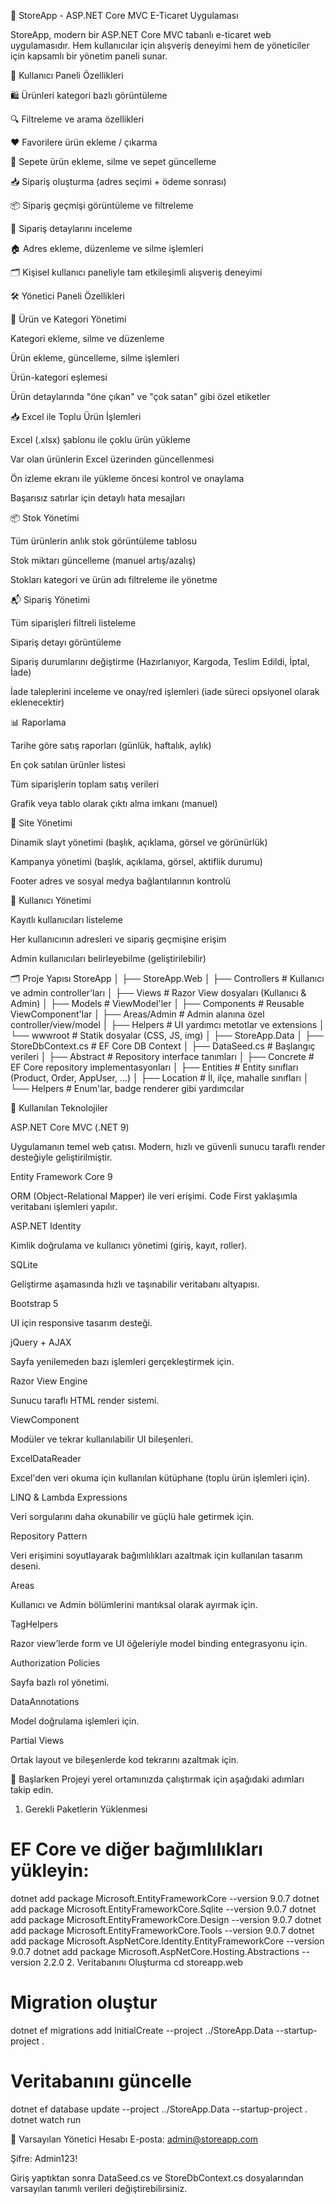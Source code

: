 🛒 StoreApp - ASP.NET Core MVC E-Ticaret Uygulaması

StoreApp, modern bir ASP.NET Core MVC tabanlı e-ticaret web uygulamasıdır. Hem kullanıcılar için alışveriş deneyimi hem de yöneticiler için kapsamlı bir yönetim paneli sunar.




👤 Kullanıcı Paneli Özellikleri

🛍️ Ürünleri kategori bazlı görüntüleme

🔍 Filtreleme ve arama özellikleri

❤️ Favorilere ürün ekleme / çıkarma

🛒 Sepete ürün ekleme, silme ve sepet güncelleme

📥 Sipariş oluşturma (adres seçimi + ödeme sonrası)

📦 Sipariş geçmişi görüntüleme ve filtreleme

🧾 Sipariş detaylarını inceleme

🏠 Adres ekleme, düzenleme ve silme işlemleri

🗂️ Kişisel kullanıcı paneliyle tam etkileşimli alışveriş deneyimi




🛠️ Yönetici Paneli Özellikleri

🔧 Ürün ve Kategori Yönetimi

Kategori ekleme, silme ve düzenleme

Ürün ekleme, güncelleme, silme işlemleri

Ürün-kategori eşlemesi

Ürün detaylarında "öne çıkan" ve "çok satan" gibi özel etiketler

📥 Excel ile Toplu Ürün İşlemleri

Excel (.xlsx) şablonu ile çoklu ürün yükleme

Var olan ürünlerin Excel üzerinden güncellenmesi

Ön izleme ekranı ile yükleme öncesi kontrol ve onaylama

Başarısız satırlar için detaylı hata mesajları

📦 Stok Yönetimi

Tüm ürünlerin anlık stok görüntüleme tablosu

Stok miktarı güncelleme (manuel artış/azalış)

Stokları kategori ve ürün adı filtreleme ile yönetme

📬 Sipariş Yönetimi

Tüm siparişleri filtreli listeleme

Sipariş detayı görüntüleme

Sipariş durumlarını değiştirme (Hazırlanıyor, Kargoda, Teslim Edildi, İptal, İade)

İade taleplerini inceleme ve onay/red işlemleri (iade süreci opsiyonel olarak eklenecektir)

📊 Raporlama

Tarihe göre satış raporları (günlük, haftalık, aylık)

En çok satılan ürünler listesi

Tüm siparişlerin toplam satış verileri

Grafik veya tablo olarak çıktı alma imkanı (manuel)

🎯 Site Yönetimi

Dinamik slayt yönetimi (başlık, açıklama, görsel ve görünürlük)

Kampanya yönetimi (başlık, açıklama, görsel, aktiflik durumu)

Footer adres ve sosyal medya bağlantılarının kontrolü

👥 Kullanıcı Yönetimi

Kayıtlı kullanıcıları listeleme

Her kullanıcının adresleri ve sipariş geçmişine erişim

Admin kullanıcıları belirleyebilme (geliştirilebilir)


🗂️ Proje Yapısı
StoreApp
│
├── StoreApp.Web
│   ├── Controllers             # Kullanıcı ve admin controller'ları
│   ├── Views                   # Razor View dosyaları (Kullanıcı & Admin)
│   ├── Models                  # ViewModel'ler
│   ├── Components              # Reusable ViewComponent'lar
│   ├── Areas/Admin             # Admin alanına özel controller/view/model
│   ├── Helpers                 # UI yardımcı metotlar ve extensions
│   └── wwwroot                # Statik dosyalar (CSS, JS, img)
│
├── StoreApp.Data
│   ├── StoreDbContext.cs       # EF Core DB Context
│   ├── DataSeed.cs             # Başlangıç verileri
│   ├── Abstract                # Repository interface tanımları
│   ├── Concrete                # EF Core repository implementasyonları
│   ├── Entities                # Entity sınıfları (Product, Order, AppUser, ...)
│   ├── Location                # İl, ilçe, mahalle sınıfları
│   └── Helpers                 # Enum'lar, badge renderer gibi yardımcılar


🧰 Kullanılan Teknolojiler

ASP.NET Core MVC (.NET 9)

Uygulamanın temel web çatısı. Modern, hızlı ve güvenli sunucu taraflı render desteğiyle geliştirilmiştir.

Entity Framework Core 9

ORM (Object-Relational Mapper) ile veri erişimi. Code First yaklaşımla veritabanı işlemleri yapılır.

ASP.NET Identity

Kimlik doğrulama ve kullanıcı yönetimi (giriş, kayıt, roller).

SQLite

Geliştirme aşamasında hızlı ve taşınabilir veritabanı altyapısı.

Bootstrap 5

UI için responsive tasarım desteği.

jQuery + AJAX

Sayfa yenilemeden bazı işlemleri gerçekleştirmek için.

Razor View Engine

Sunucu taraflı HTML render sistemi.

ViewComponent

Modüler ve tekrar kullanılabilir UI bileşenleri.

ExcelDataReader

Excel'den veri okuma için kullanılan kütüphane (toplu ürün işlemleri için).

LINQ & Lambda Expressions

Veri sorgularını daha okunabilir ve güçlü hale getirmek için.

Repository Pattern

Veri erişimini soyutlayarak bağımlılıkları azaltmak için kullanılan tasarım deseni.

Areas

Kullanıcı ve Admin bölümlerini mantıksal olarak ayırmak için.

TagHelpers

Razor view’lerde form ve UI öğeleriyle model binding entegrasyonu için.

Authorization Policies

Sayfa bazlı rol yönetimi.

DataAnnotations

Model doğrulama işlemleri için.

Partial Views

Ortak layout ve bileşenlerde kod tekrarını azaltmak için.



🚀 Başlarken
Projeyi yerel ortamınızda çalıştırmak için aşağıdaki adımları takip edin.
1. Gerekli Paketlerin Yüklenmesi
# EF Core ve diğer bağımlılıkları yükleyin:
dotnet add package Microsoft.EntityFrameworkCore --version 9.0.7
dotnet add package Microsoft.EntityFrameworkCore.Sqlite --version 9.0.7
dotnet add package Microsoft.EntityFrameworkCore.Design --version 9.0.7
dotnet add package Microsoft.EntityFrameworkCore.Tools --version 9.0.7
dotnet add package Microsoft.AspNetCore.Identity.EntityFrameworkCore --version 9.0.7
dotnet add package Microsoft.AspNetCore.Hosting.Abstractions --version 2.2.0
2. Veritabanını Oluşturma
cd storeapp.web

# Migration oluştur
dotnet ef migrations add InitialCreate --project ../StoreApp.Data --startup-project .

# Veritabanını güncelle
dotnet ef database update --project ../StoreApp.Data --startup-project .
dotnet watch run


🔐 Varsayılan Yönetici Hesabı
E-posta: admin@storeapp.com

Şifre: Admin123!

Giriş yaptıktan sonra DataSeed.cs ve StoreDbContext.cs dosyalarından varsayılan tanımlı verileri değiştirebilirsiniz.

